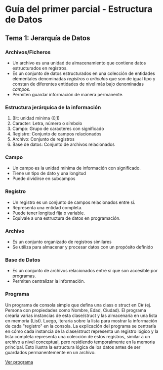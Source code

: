 # Guía del primer parcial - Estructura de Datos

## Tema 1: Jerarquía de Datos

### Archivos/Ficheros
- Un archivo es una unidad de almacenamiento que contiene datos estructurados en registros.
- Es un conjunto de datos estructurados en una colección de entidades elementales denominadas *registros* o *artículos* que son de igual tipo y constan de diferentes entidades de nivel más bajo denominadas *campos*.
- Permiten guardar información de manera permanente.

### Estructura jerárquica de la información
1. Bit: unidad mínima (0,1)
2. Caracter: Letra, número o símbolo
3. Campo: Grupo de caracteres con significado
4. Registro: Conjunto de campos relacionados
5. Archivo: Conjunto de registros
6. Base de datos: Conjunto de archivos relacionados

### Campo
- Un campo es la unidad mínima de información con significado.
- Tiene un tipo de dato y una longitud
- Puede dividirse en subcampos

### Registro
- Un registro es un conjunto de campos relacionados entre sí.
- Representa una entidad completa.
- Puede tener longitud fija o variable.
- Equivale a una estructura de datos en programación.

### Archivo
- Es un conjunto organizado de registros similares
- Se utiliza para almacenar y procesar datos con un propósito definido

### Base de Datos
- Es un conjunto de archivos relacionados entre sí que son accesible por programas.
- Permiten centralizar la información.

### Programa
Un programa de consola simple que defina una class o struct en C# (ej. Persona con propiedades como Nombre, Edad, Ciudad). El programa crearía varias instancias de esta clase/struct y las almacenaría en una lista en memoria (List<Persona>). Luego, iteraría sobre la lista para mostrar la información de cada "registro" en la consola. La explicación del programa se centraría en cómo cada instancia de la clase/struct representa un registro lógico y la lista completa representa una colección de estos registros, similar a un archivo a nivel conceptual, pero residiendo temporalmente en la memoria principal. Esto ilustra la estructura lógica de los datos antes de ser guardados permanentemente en un archivo.


[Ver programa](Tema_1/Program.cs)
